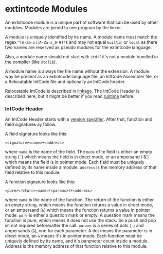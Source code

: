 # extintcode Modules

An extintcode module is a unique part of software that can be used by other modules. Modules are joined to one program by the linker.

A module is uniquely identified by its name. A module name must match the regex `^[A-Za-z][A-Za-z_0-9]*$` and may not equal `builtin` or `local` as there two names are reserved as pseudo modules for the extintcode language.

Also, a module name should not start with `std` if it's not a module bundled in the compiler (like `stdlib`).

A module name is always the file name without the extension. A module way be present as an extintcode language file, an IntCode Assembler file, or a Relocatable IntCode file and optionally an IntCode header.

Relocatable IntCode is described in [linkage](linkage.md). The IntCode Header is described here, but it might be better if you read [runtime](runtime.md) before.

### IntCode Header

An IntCode Header starts with a [version specifier](misc.md). After that, function and field signatures ay follow.

A field signature looks like this:

```
<signature><name>+<address>
```

where `name` is the name of the field. The `mode` of te field is either an empty string ('') which means the field is in direct mode, or an ampersand ('&') which means the field is in pointer mode.
Each field must be uniquely defined by its name inside a module. `address` is the memory address of that field relative to this module.

A function signature looks like this:

```
<pure><return><name>(<params>)+<address>
```

where `name` is the name of the function. The return of the function is either an empty string, which means the function returns a value in direct mode, or an ampersand (`&`) which means the function returns a value in pointer mode. `pure` is either a question mark or empty. A question mark means the function is pure, which means it does not use the stack. So a push and pop ist not required before/after the call.
`params` is a series of dots (`.`) and ampersands (`&`), one for each parameter. A dot means the parameter is in direct mode, an `&` means it's in pointer mode.
Each function must be uniquely defined by its name, and it's parameter count inside a module. Address is the memory address of that function relative to this module.